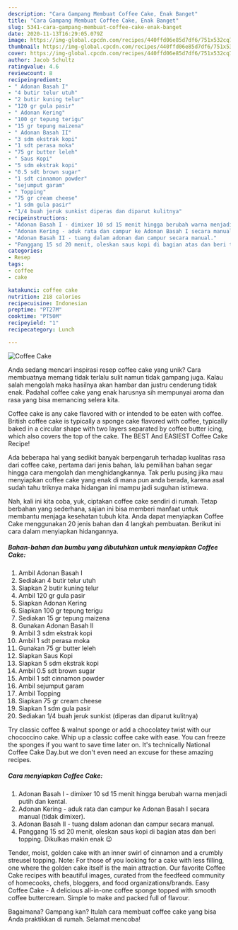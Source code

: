 ```yaml
---
description: "Cara Gampang Membuat Coffee Cake, Enak Banget"
title: "Cara Gampang Membuat Coffee Cake, Enak Banget"
slug: 5341-cara-gampang-membuat-coffee-cake-enak-banget
date: 2020-11-13T16:29:05.079Z
image: https://img-global.cpcdn.com/recipes/440ffd06e85d7df6/751x532cq70/coffee-cake-foto-resep-utama.jpg
thumbnail: https://img-global.cpcdn.com/recipes/440ffd06e85d7df6/751x532cq70/coffee-cake-foto-resep-utama.jpg
cover: https://img-global.cpcdn.com/recipes/440ffd06e85d7df6/751x532cq70/coffee-cake-foto-resep-utama.jpg
author: Jacob Schultz
ratingvalue: 4.6
reviewcount: 8
recipeingredient:
- " Adonan Basah I"
- "4 butir telur utuh"
- "2 butir kuning telur"
- "120 gr gula pasir"
- " Adonan Kering"
- "100 gr tepung terigu"
- "15 gr tepung maizena"
- " Adonan Basah II"
- "3 sdm ekstrak kopi"
- "1 sdt perasa moka"
- "75 gr butter leleh"
- " Saus Kopi"
- "5 sdm ekstrak kopi"
- "0.5 sdt brown sugar"
- "1 sdt cinnamon powder"
- "sejumput garam"
- " Topping"
- "75 gr cream cheese"
- "1 sdm gula pasir"
- "1/4 buah jeruk sunkist diperas dan diparut kulitnya"
recipeinstructions:
- "Adonan Basah I - dimixer 10 sd 15 menit hingga berubah warna menjadi putih dan kental."
- "Adonan Kering - aduk rata dan campur ke Adonan Basah I secara manual (tidak dimixer)."
- "Adonan Basah II - tuang dalam adonan dan campur secara manual."
- "Panggang 15 sd 20 menit, oleskan saus kopi di bagian atas dan beri topping. Dikulkas makin enak 😉"
categories:
- Resep
tags:
- coffee
- cake

katakunci: coffee cake 
nutrition: 218 calories
recipecuisine: Indonesian
preptime: "PT27M"
cooktime: "PT50M"
recipeyield: "1"
recipecategory: Lunch

---
```



![Coffee Cake](https://img-global.cpcdn.com/recipes/440ffd06e85d7df6/751x532cq70/coffee-cake-foto-resep-utama.jpg)

Anda sedang mencari inspirasi resep coffee cake yang unik? Cara membuatnya memang tidak terlalu sulit namun tidak gampang juga. Kalau salah mengolah maka hasilnya akan hambar dan justru cenderung tidak enak. Padahal coffee cake yang enak harusnya sih mempunyai aroma dan rasa yang bisa memancing selera kita.

Coffee cake is any cake flavored with or intended to be eaten with coffee. British coffee cake is typically a sponge cake flavored with coffee, typically baked in a circular shape with two layers separated by coffee butter icing, which also covers the top of the cake. The BEST And EASIEST Coffee Cake Recipe!

Ada beberapa hal yang sedikit banyak berpengaruh terhadap kualitas rasa dari coffee cake, pertama dari jenis bahan, lalu pemilihan bahan segar hingga cara mengolah dan menghidangkannya. Tak perlu pusing jika mau menyiapkan coffee cake yang enak di mana pun anda berada, karena asal sudah tahu triknya maka hidangan ini mampu jadi suguhan istimewa.


Nah, kali ini kita coba, yuk, ciptakan coffee cake sendiri di rumah. Tetap berbahan yang sederhana, sajian ini bisa memberi manfaat untuk membantu menjaga kesehatan tubuh kita. Anda dapat menyiapkan Coffee Cake menggunakan 20 jenis bahan dan 4 langkah pembuatan. Berikut ini cara dalam menyiapkan hidangannya.

<!--inarticleads1-->

##### Bahan-bahan dan bumbu yang dibutuhkan untuk menyiapkan Coffee Cake:

1. Ambil  Adonan Basah I
1. Sediakan 4 butir telur utuh
1. Siapkan 2 butir kuning telur
1. Ambil 120 gr gula pasir
1. Siapkan  Adonan Kering
1. Siapkan 100 gr tepung terigu
1. Sediakan 15 gr tepung maizena
1. Gunakan  Adonan Basah II
1. Ambil 3 sdm ekstrak kopi
1. Ambil 1 sdt perasa moka
1. Gunakan 75 gr butter leleh
1. Siapkan  Saus Kopi
1. Siapkan 5 sdm ekstrak kopi
1. Ambil 0.5 sdt brown sugar
1. Ambil 1 sdt cinnamon powder
1. Ambil sejumput garam
1. Ambil  Topping
1. Siapkan 75 gr cream cheese
1. Siapkan 1 sdm gula pasir
1. Sediakan 1/4 buah jeruk sunkist (diperas dan diparut kulitnya)


Try classic coffee &amp; walnut sponge or add a chocolatey twist with our chococcino cake. Whip up a classic coffee cake with ease. You can freeze the sponges if you want to save time later on. It&#39;s technically National Coffee Cake Day.but we don&#39;t even need an excuse for these amazing recipes. 

<!--inarticleads2-->

##### Cara menyiapkan Coffee Cake:

1. Adonan Basah I - dimixer 10 sd 15 menit hingga berubah warna menjadi putih dan kental.
1. Adonan Kering - aduk rata dan campur ke Adonan Basah I secara manual (tidak dimixer).
1. Adonan Basah II - tuang dalam adonan dan campur secara manual.
1. Panggang 15 sd 20 menit, oleskan saus kopi di bagian atas dan beri topping. Dikulkas makin enak 😉


Tender, moist, golden cake with an inner swirl of cinnamon and a crumbly streusel topping. Note: For those of you looking for a cake with less filling, one where the golden cake itself is the main attraction. Our favorite Coffee Cake recipes with beautiful images, curated from the feedfeed community of homecooks, chefs, bloggers, and food organizations/brands. Easy Coffee Cake - A delicious all-in-one coffee sponge topped with smooth coffee buttercream. Simple to make and packed full of flavour. 

Bagaimana? Gampang kan? Itulah cara membuat coffee cake yang bisa Anda praktikkan di rumah. Selamat mencoba!
